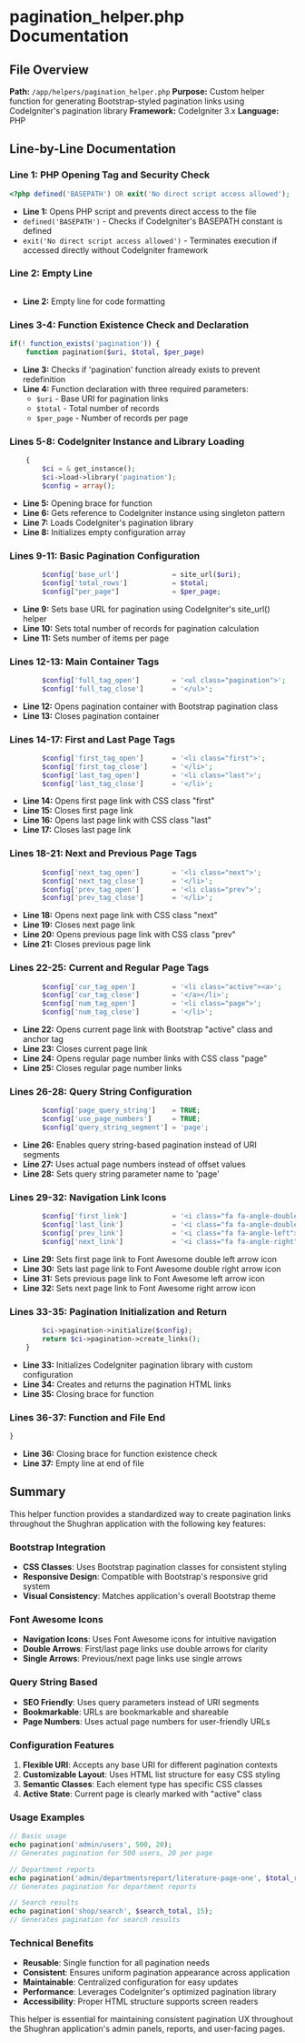 # pagination_helper.php Documentation

## File Overview
**Path:** `/app/helpers/pagination_helper.php`
**Purpose:** Custom helper function for generating Bootstrap-styled pagination links using CodeIgniter's pagination library
**Framework:** CodeIgniter 3.x
**Language:** PHP

## Line-by-Line Documentation

### Line 1: PHP Opening Tag and Security Check
```php
<?php defined('BASEPATH') OR exit('No direct script access allowed');
```
- **Line 1:** Opens PHP script and prevents direct access to the file
- `defined('BASEPATH')` - Checks if CodeIgniter's BASEPATH constant is defined
- `exit('No direct script access allowed')` - Terminates execution if accessed directly without CodeIgniter framework

### Line 2: Empty Line
```php

```
- **Line 2:** Empty line for code formatting

### Lines 3-4: Function Existence Check and Declaration
```php
if(! function_exists('pagination')) {
    function pagination($uri, $total, $per_page)
```
- **Line 3:** Checks if 'pagination' function already exists to prevent redefinition
- **Line 4:** Function declaration with three required parameters:
  - `$uri` - Base URI for pagination links
  - `$total` - Total number of records
  - `$per_page` - Number of records per page

### Lines 5-8: CodeIgniter Instance and Library Loading
```php
    {
        $ci = & get_instance();
        $ci->load->library('pagination');
        $config = array();
```
- **Line 5:** Opening brace for function
- **Line 6:** Gets reference to CodeIgniter instance using singleton pattern
- **Line 7:** Loads CodeIgniter's pagination library
- **Line 8:** Initializes empty configuration array

### Lines 9-11: Basic Pagination Configuration
```php
        $config['base_url']             = site_url($uri);
        $config['total_rows']           = $total;
        $config["per_page"]             = $per_page;
```
- **Line 9:** Sets base URL for pagination using CodeIgniter's site_url() helper
- **Line 10:** Sets total number of records for pagination calculation
- **Line 11:** Sets number of items per page

### Lines 12-13: Main Container Tags
```php
        $config['full_tag_open']        = '<ul class="pagination">';
        $config['full_tag_close']       = '</ul>';
```
- **Line 12:** Opens pagination container with Bootstrap pagination class
- **Line 13:** Closes pagination container

### Lines 14-17: First and Last Page Tags
```php
        $config['first_tag_open']       = '<li class="first">';
        $config['first_tag_close']      = '</li>';
        $config['last_tag_open']        = '<li class="last">';
        $config['last_tag_close']       = '</li>';
```
- **Line 14:** Opens first page link with CSS class "first"
- **Line 15:** Closes first page link
- **Line 16:** Opens last page link with CSS class "last"
- **Line 17:** Closes last page link

### Lines 18-21: Next and Previous Page Tags
```php
        $config['next_tag_open']        = '<li class="next">';
        $config['next_tag_close']       = '</li>';
        $config['prev_tag_open']        = '<li class="prev">';
        $config['prev_tag_close']       = '</li>';
```
- **Line 18:** Opens next page link with CSS class "next"
- **Line 19:** Closes next page link
- **Line 20:** Opens previous page link with CSS class "prev"
- **Line 21:** Closes previous page link

### Lines 22-25: Current and Regular Page Tags
```php
        $config['cur_tag_open']         = '<li class="active"><a>';
        $config['cur_tag_close']        = '</a></li>';
        $config['num_tag_open']         = '<li class="page">';
        $config['num_tag_close']        = '</li>';
```
- **Line 22:** Opens current page link with Bootstrap "active" class and anchor tag
- **Line 23:** Closes current page link
- **Line 24:** Opens regular page number links with CSS class "page"
- **Line 25:** Closes regular page number links

### Lines 26-28: Query String Configuration
```php
        $config['page_query_string']    = TRUE;
        $config['use_page_numbers']     = TRUE;
        $config['query_string_segment'] = 'page';
```
- **Line 26:** Enables query string-based pagination instead of URI segments
- **Line 27:** Uses actual page numbers instead of offset values
- **Line 28:** Sets query string parameter name to 'page'

### Lines 29-32: Navigation Link Icons
```php
        $config['first_link']           = '<i class="fa fa-angle-double-left"></i>';
        $config['last_link']            = '<i class="fa fa-angle-double-right"></i>';
        $config['prev_link']            = '<i class="fa fa-angle-left"></i>';
        $config['next_link']            = '<i class="fa fa-angle-right"></i>';
```
- **Line 29:** Sets first page link to Font Awesome double left arrow icon
- **Line 30:** Sets last page link to Font Awesome double right arrow icon
- **Line 31:** Sets previous page link to Font Awesome left arrow icon
- **Line 32:** Sets next page link to Font Awesome right arrow icon

### Lines 33-35: Pagination Initialization and Return
```php
        $ci->pagination->initialize($config);
        return $ci->pagination->create_links();
    }
```
- **Line 33:** Initializes CodeIgniter pagination library with custom configuration
- **Line 34:** Creates and returns the pagination HTML links
- **Line 35:** Closing brace for function

### Lines 36-37: Function and File End
```php
}
```
- **Line 36:** Closing brace for function existence check
- **Line 37:** Empty line at end of file

## Summary
This helper function provides a standardized way to create pagination links throughout the Shughran application with the following key features:

### Bootstrap Integration
- **CSS Classes**: Uses Bootstrap pagination classes for consistent styling
- **Responsive Design**: Compatible with Bootstrap's responsive grid system
- **Visual Consistency**: Matches application's overall Bootstrap theme

### Font Awesome Icons
- **Navigation Icons**: Uses Font Awesome icons for intuitive navigation
- **Double Arrows**: First/last page links use double arrows for clarity
- **Single Arrows**: Previous/next page links use single arrows

### Query String Based
- **SEO Friendly**: Uses query parameters instead of URI segments
- **Bookmarkable**: URLs are bookmarkable and shareable
- **Page Numbers**: Uses actual page numbers for user-friendly URLs

### Configuration Features
1. **Flexible URI**: Accepts any base URI for different pagination contexts
2. **Customizable Layout**: Uses HTML list structure for easy CSS styling
3. **Semantic Classes**: Each element type has specific CSS classes
4. **Active State**: Current page is clearly marked with "active" class

### Usage Examples
```php
// Basic usage
echo pagination('admin/users', 500, 20);
// Generates pagination for 500 users, 20 per page

// Department reports
echo pagination('admin/departmentsreport/literature-page-one', $total_records, 10);
// Generates pagination for department reports

// Search results
echo pagination('shop/search', $search_total, 15);
// Generates pagination for search results
```

### Technical Benefits
- **Reusable**: Single function for all pagination needs
- **Consistent**: Ensures uniform pagination appearance across application
- **Maintainable**: Centralized configuration for easy updates
- **Performance**: Leverages CodeIgniter's optimized pagination library
- **Accessibility**: Proper HTML structure supports screen readers

This helper is essential for maintaining consistent pagination UX throughout the Shughran application's admin panels, reports, and user-facing pages.